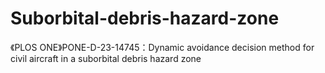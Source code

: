 # Suborbital-debris-hazard-zone
《PLOS ONE》PONE-D-23-14745：Dynamic avoidance decision method for civil aircraft in a suborbital debris hazard zone
